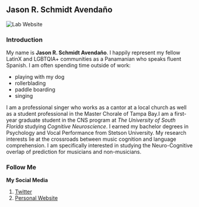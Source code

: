 ## Jason R. Schmidt Avendaño
![Lab Website](https://cdn.aarp.net/content/dam/aarp/travel/tips/2020/12/1140-las-vegas-sign.jpg)

### Introduction
My name is **Jason R. Schmidt Avendaño**. I happily represent my fellow LatinX and LGBTQIA+ communities as a Panamanian who speaks fluent Spanish. I am often spending time outside of work: 
  * playing with my dog
  * rollerblading
  * paddle boarding
  * singing

I am a professional singer who works as a cantor at a local church as well as a student professional in the Master Chorale of Tampa Bay.I am a first-year graduate student in the CNS program at *The University of South Florida* studying *Cognitive Neuroscience*. I earned my bachelor degrees in Psychology and Vocal Performance from Stetson University. My research interests lie at the crossroads between music cognition and language comprehension. I am specifically interested in studying the Neuro-Cognitive overlap of prediction for musicians and non-musicians.

### Follow Me
**My Social Media** 
1. [Twitter](https://www.https://twitter.com/_jasonschmidt)
2. [Personal Website](https://www.https://https://jasonschmidt6.wixsite.com/jason)
